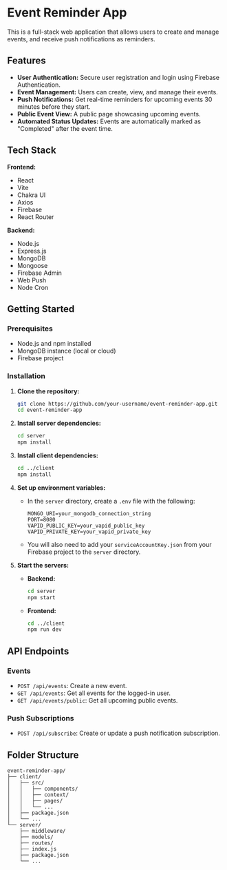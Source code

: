 # Event Reminder App

This is a full-stack web application that allows users to create and manage events, and receive push notifications as reminders.

## Features

- **User Authentication:** Secure user registration and login using Firebase Authentication.
- **Event Management:** Users can create, view, and manage their events.
- **Push Notifications:** Get real-time reminders for upcoming events 30 minutes before they start.
- **Public Event View:** A public page showcasing upcoming events.
- **Automated Status Updates:** Events are automatically marked as "Completed" after the event time.

## Tech Stack

**Frontend:**
- React
- Vite
- Chakra UI
- Axios
- Firebase
- React Router

**Backend:**
- Node.js
- Express.js
- MongoDB
- Mongoose
- Firebase Admin
- Web Push
- Node Cron

## Getting Started

### Prerequisites

- Node.js and npm installed
- MongoDB instance (local or cloud)
- Firebase project

### Installation

1. **Clone the repository:**
   ```bash
   git clone https://github.com/your-username/event-reminder-app.git
   cd event-reminder-app
   ```

2. **Install server dependencies:**
   ```bash
   cd server
   npm install
   ```

3. **Install client dependencies:**
   ```bash
   cd ../client
   npm install
   ```

4. **Set up environment variables:**
   - In the `server` directory, create a `.env` file with the following:
     ```
     MONGO_URI=your_mongodb_connection_string
     PORT=8080
     VAPID_PUBLIC_KEY=your_vapid_public_key
     VAPID_PRIVATE_KEY=your_vapid_private_key
     ```
   - You will also need to add your `serviceAccountKey.json` from your Firebase project to the `server` directory.

5. **Start the servers:**
   - **Backend:**
     ```bash
     cd server
     npm start
     ```
   - **Frontend:**
     ```bash
     cd ../client
     npm run dev
     ```

## API Endpoints

### Events

- `POST /api/events`: Create a new event.
- `GET /api/events`: Get all events for the logged-in user.
- `GET /api/events/public`: Get all upcoming public events.

### Push Subscriptions

- `POST /api/subscribe`: Create or update a push notification subscription.

## Folder Structure

```
event-reminder-app/
├── client/
│   ├── src/
│   │   ├── components/
│   │   ├── context/
│   │   ├── pages/
│   │   └── ...
│   ├── package.json
│   └── ...
└── server/
    ├── middleware/
    ├── models/
    ├── routes/
    ├── index.js
    ├── package.json
    └── ...
```
